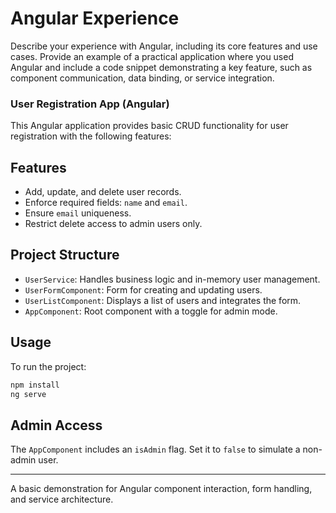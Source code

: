 # Angular Experience

Describe your experience with Angular, including its core features and use cases. Provide an example of a practical application where you used Angular and include a code snippet demonstrating a key feature, such as component communication, data binding, or service integration.

### User Registration App (Angular)

This Angular application provides basic CRUD functionality for user registration with the following features:

## Features

- Add, update, and delete user records.
- Enforce required fields: `name` and `email`.
- Ensure `email` uniqueness.
- Restrict delete access to admin users only.

## Project Structure

- `UserService`: Handles business logic and in-memory user management.
- `UserFormComponent`: Form for creating and updating users.
- `UserListComponent`: Displays a list of users and integrates the form.
- `AppComponent`: Root component with a toggle for admin mode.

## Usage

To run the project:

```bash
npm install
ng serve
```

## Admin Access

The `AppComponent` includes an `isAdmin` flag. Set it to `false` to simulate a non-admin user.

---
A basic demonstration for Angular component interaction, form handling, and service architecture.